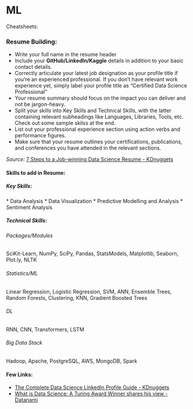 # ML


Cheatsheets:


<h3> Resume Building: </h3>

  *  Write your full name in the resume header
  *  Include your <b>GitHub/LinkedIn/Kaggle</b> details in addition to your basic contact details.
  *  Correctly articulate your latest job designation as your profile title if you’re an experienced professional. If you don’t have relevant work experience yet, simply label your profile title as “Certified Data Science Professional”
  *  Your resume summary should focus on the impact you can deliver and not be jargon-heavy.
  *  Split your skills into Key Skills and Technical Skills, with the latter containing relevant subheadings like Languages, Libraries, Tools, etc. Check out some sample skilss at the end.
  *  List out your professional experience section using action verbs and performance figures.
  *  Make sure that your resume outlines your certifications, publications, and conferences you have attended in the relevant sections.

<i>Source:</i> [7 Steps to a Job-winning Data Science Resume - KDnuggets](https://www.kdnuggets.com/2020/01/7-steps-job-winning-data-science-resume.html)

<h4> Skills to add in Resume:</h4>

<h5>Key Skills:</h5>
* Data Analysis
* Data Visualization
* Predictive Modelling and Analysis
* Sentiment Analysis

<h5>Technical Skills:</h5>
<h6>Packages/Modules</h6>
SciKit-Learn, NumPy, SciPy, Pandas, StatsModels, Matplotlib, Seaborn, Plot.ly, NLTK
<h6>Statistics/ML</h6>
Linear Regression, Logistic Regression, SVM, ANN, Ensemble Trees, Random Forests, Clustering, KNN, Gradient Boosted Trees
<h6>DL</h6>
RNN, CNN, Transformers, LSTM
<h6>Big Data Stack</h6>
Hadoop, Apache, PostgreSQL, AWS, MongoDB, Spark


#### Few Links:
 * [The Complete Data Science LinkedIn Profile Guide - KDnuggets](https://www.kdnuggets.com/2019/11/data-science-linkedin-profile-guide.html)
 * [What is Data Science: A Turing Award Winner shares his view - Datanami](https://www.datanami.com/2021/08/18/what-is-data-science-a-turing-award-winner-shares-his-view/?utm_medium=email&utm_source=topic+optin&utm_campaign=awareness&utm_content=20210927+data+ai+nl&mkt_tok=MTA3LUZNUy0wNzAAAAF_xSMz1NCAc80_vsU-KRzX5n_aeNy1J3Juo7xhPuwJs2vZMcLye_5LubQ8XI8rdWveHKK3_ZzOapVN1G09ANhYJboY9GKdpdKuEkmJdMDspdIleZDT)
